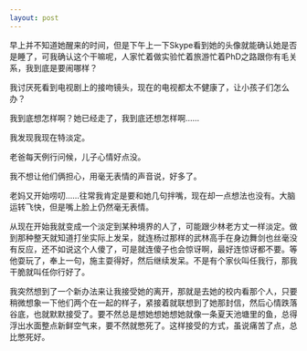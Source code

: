 ```yaml
---
layout: post
---
```

早上并不知道她醒来的时间，但是下午上一下Skype看到她的头像就能确认她是否是睡了，可我确认这个干嘛呢，人家忙着做实验忙着旅游忙着PhD之路跟你有毛关系，我到底是要闹哪样？

我讨厌死看到电视剧上的接吻镜头，现在的电视都太不健康了，让小孩子们怎么办？

我到底想怎样啊？她已经走了，我到底还想怎样啊……

我发现我现在特淡定。

老爸每天例行问候，儿子心情好点没。

我不想让他们俩担心，用毫无表情的声音说，好多了。

老妈又开始唠叨……往常我肯定是要和她几句拌嘴，现在却一点想法也没有。大脑运转飞快，但是嘴上脸上仍然毫无表情。

从现在开始我就变成一个淡定到某种境界的人了，可能跟少林老方丈一样淡定。做到那种整天就知道打坐实际上发呆，就连杨过那样的武林高手在身边舞剑也丝毫没有反应，还不如说这个人傻了，可是就连傻子也会惊讶啊，最好连惊讶都不要。等他耍玩了，奉上一句，施主耍得好，然后继续发呆。不是有个家伙叫任我行，那我干脆就叫任你行好了。

我突然想到了一个新办法来让我接受她的离开，那就是去她的校内看那个人，只要稍微想象一下他们两个在一起的样子，紧接着就联想到了她那封信，然后心情跌落谷底，也就默默接受了。要不然总是想她想她想她就像一条夏天池塘里的鱼，总得浮出水面整点新鲜空气来，要不然就憋死了。这样接受的方式，虽说痛苦了点，总比憋死好。